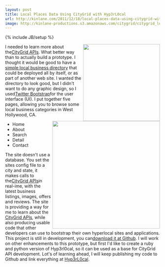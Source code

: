 ```yaml
---
layout: post
title: Local Places Data Using CityGrid with Hyp3rL0cal
url: http://kinlane.com/2011/12/18/local-places-data-using-citygrid-with-hyp3rl0cal/
image: http://kinlane-productions.s3.amazonaws.com/citygrid/citygrid_logo.jpg
---
```

{% include JB/setup %}
<a title="CityGrid APIs" href="http://developer.citygridmedia.com/" target=""><img src="http://kinlane-productions.s3.amazonaws.com/citygrid/citygrid_logo.jpg"  width="250" align="right" /></a>I needed to learn more about the<a title="CityGrid APIs" href="http://developer.citygridmedia.com/" target="">CityGrid APIs</a>. What better way than to actually build a prototype.
I thought it would be good to have a <a title="simple local business directory" href="http://hyp3rl0cal.com/index.php">simple local business directory</a> that could be deployed all by itself, or as part of another web site.
I wanted the directory to look good, but I didn't want to do any graphic design, so I used<a href="http://twitter.github.com/bootstrap/">Twitter Bootstrap</a>for the user interface (UI).
I put together five pages, allowing you to browse some local business categories in West Hollywood, CA.<a title="Hyp3rL0cal" href="http://hyp3rl0cal.com/"><img src="http://kinlane-productions.s3.amazonaws.com/hyp3rl0cal/Hyp3rL0cal-3.png"  width="350" align="right" /></a>
<ul>
     <li>Home
     </li>
     <li>About
     </li>
     <li>Search
     </li>
     <li>Detail
     </li>
     <li>Contact
     </li>
</ul>The site doesn't use a database. You set the sites config file to a city and state, it makes calls to the<a title="CityGrid APIs" href="http://developer.citygridmedia.com/" target="">CityGrid APIs</a>in real-ime, with the latest business listings, images, offers and reviews.
The site is providing a way for me to learn about the <a title="CityGrid APIs" href="http://developer.citygridmedia.com/" target="">CityGrid APIs</a>, while also producing usable code that other developers can use to bootstrap their own hyperlocal sites and applications.
This project is still in development, you can<a href="https://github.com/kinlane/CityGrid---Local-Directory" target="_blank">download it at Github</a>.
I will work on other enhancements to this prototype, but first I'd like to create a ruby and python version of Hyp3rl0cal, so it can be used as a base for CityGrid API development.
Lot's of learning ahead, I will keep publishing my code to Github and link everything at <a title="Hyp3rL0cal" href="http://hyp3rl0cal.com/">Hyp3rL0cal</a>.
 